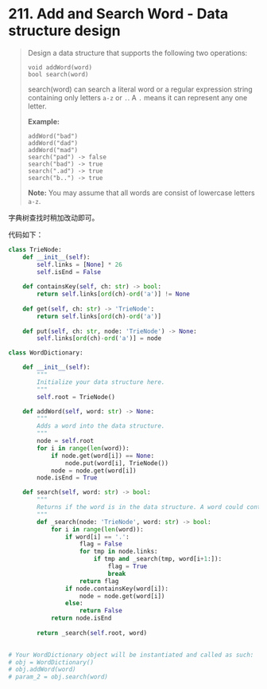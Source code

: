 # 211. Add and Search Word - Data structure design

> Design a data structure that supports the following two operations:
>
> ```
> void addWord(word)
> bool search(word)
> ```
>
> search(word) can search a literal word or a regular expression string containing only letters `a-z` or `.`. A `.` means it can represent any one letter.
>
> **Example:**
>
> ```
> addWord("bad")
> addWord("dad")
> addWord("mad")
> search("pad") -> false
> search("bad") -> true
> search(".ad") -> true
> search("b..") -> true
> ```
>
> **Note:**
> You may assume that all words are consist of lowercase letters `a-z`.

字典树查找时稍加改动即可。

代码如下：

```python
class TrieNode:
    def __init__(self):
        self.links = [None] * 26
        self.isEnd = False
        
    def containsKey(self, ch: str) -> bool:
        return self.links[ord(ch)-ord('a')] != None
    
    def get(self, ch: str) -> 'TrieNode':
        return self.links[ord(ch)-ord('a')]
    
    def put(self, ch: str, node: 'TrieNode') -> None:
        self.links[ord(ch)-ord('a')] = node

class WordDictionary:

    def __init__(self):
        """
        Initialize your data structure here.
        """
        self.root = TrieNode()

    def addWord(self, word: str) -> None:
        """
        Adds a word into the data structure.
        """
        node = self.root
        for i in range(len(word)):
            if node.get(word[i]) == None:
                node.put(word[i], TrieNode())
            node = node.get(word[i])
        node.isEnd = True        

    def search(self, word: str) -> bool:
        """
        Returns if the word is in the data structure. A word could contain the dot character '.' to represent any one letter.
        """
        def _search(node: 'TrieNode', word: str) -> bool:
            for i in range(len(word)):
                if word[i] == '.':
                    flag = False
                    for tmp in node.links:
                        if tmp and _search(tmp, word[i+1:]):
                            flag = True
                            break
                    return flag
                if node.containsKey(word[i]):
                    node = node.get(word[i])
                else:
                    return False
            return node.isEnd        
        
        return _search(self.root, word)
        

# Your WordDictionary object will be instantiated and called as such:
# obj = WordDictionary()
# obj.addWord(word)
# param_2 = obj.search(word)
```

